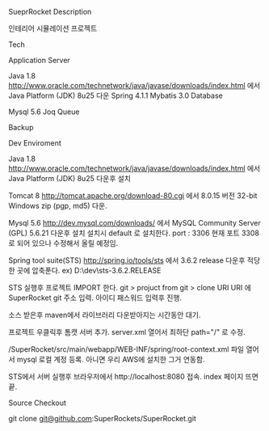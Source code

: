SueprRocket
Description

인테리어 시뮬레이션 프로젝트

Tech

Application Server

Java 1.8
http://www.oracle.com/technetwork/java/javase/downloads/index.html 에서 Java Platform (JDK) 8u25 다운
Spring 4.1.1
Mybatis 3.0
Database

Mysql 5.6
Joq Queue

Backup

Dev Enviroment

Java 1.8
http://www.oracle.com/technetwork/java/javase/downloads/index.html 에서 Java Platform (JDK) 8u25 다운후 설치

Tomcat 8
http://tomcat.apache.org/download-80.cgi 에서 8.0.15 버전 32-bit Windows zip (pgp, md5) 다운.

Mysql 5.6
http://dev.mysql.com/downloads/ 에서 MySQL Community Server (GPL) 5.6.21 다운후 설치
설치시 default 로 설치한다. port : 3306
현재 포트 3308로 되어 있으나 수정해서 올릴 예정임.

Spring tool suite(STS)
http://spring.io/tools/sts 에서 3.6.2 release 다운후 적당한 곳에 압축푼다.
ex) D:\dev\sts-3.6.2.RELEASE

STS 실행후 프로젝트 IMPORT 한다. 
git > projuct from git > clone URI
URI 에 SuperRocket git 주소 입력. 아이디 패스워드 입력후 진행. 

소스 받은후 maven에서 라이브러리 다운받아지는 시간동안 대기.

프로젝트 우클릭후 톰캣 서버 추가.
server.xml 열어서 최하단 path="/" 로 수정.

/SuperRocket/src/main/webapp/WEB-INF/spring/root-context.xml 
파일 열어서 mysql 로컬 계정 등록. 아니면 우리 AWS에 설치한 그거 연동함.

STS에서 서버 실행후 브라우저에서 http://localhost:8080 접속.
index 페이지 뜨면 끝.


Source Checkout

git clone git@github.com:SuperRockets/SuperRocket.git 
